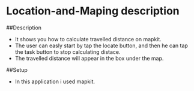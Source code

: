 # Location-and-Maping description

##Description
- It shows you how to calculate travelled distance on mapkit.
- The user can easly start by tap the locate button, and then he can tap the task button to stop calculating distace. 
- The travelled distance will appear in the box under the map.

##Setup
- In this application i used mapkit.

